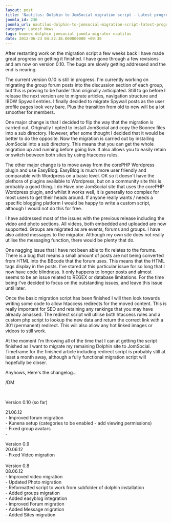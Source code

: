 ```yaml
---
layout: post
title: 'Nautilus: Dolphin to JomSocial migration script - Latest progress.'
joomla_id: 236
joomla_url: nautilus-dolphin-to-jomsocial-migration-script-latest-progress
category: Latest News
tags: boonex dolphin jomsocial joomla migrator nautilus
date: 2012-06-23 04:22:38.000000000 +09:30
---
```

<p>After restarting work on the migration script a few weeks back I have made great progress on getting it finished. I have gone through a few revisions and am now on version 0.10. The bugs are slowly getting addressed and the end is nearing.</p>
<p>The current version 0.10 is still in progress. I'm currently working on migrating the group forum posts into the discussion section of each group, but this is proving to be harder than originally anticipated. Still to go before I release the next version are to migrate articles, navigation structure and IBDW Spywall entries.&nbsp;I finally decided to migrate Spywall posts as the user profile pages look very bare. Plus the transition from old to new will be a lot smoother for members.</p>
<p>One major change is that I decided to flip the way that the migration is carried out. Originally I opted to install JomSocial and copy the Boonex files into a sub directory. However, after some thought I decided that it would be better to do the opposite. Now the migration is carried out by installing JomSocial into a sub directory. This means that you can get the whole migration up and running before going live. It also allows you to easily retain or switch between both sites by using htaccess rules.</p>
<p>The other major change is to move away from the corePHP Wordpress plugin and use EasyBlog. EasyBlog is much more user friendly and comparable with Wordpress on a basic level. OK so it doesn't have the plethora of plugins available to Wordpress, but on a community site this is probably a good thing. I do Have one JomSocial site that uses the corePHP Wordpress plugin, and whilst it works well, it is generally too complex for most users to get their heads around. If anyone really wants / needs a specific blogging platform I would be happy to write a custom script, although I would not do this for free.</p>
<p>I have addressed most of the issues with the previous release including the video and photo sections. All videos, both embedded and uploaded are now supported. Groups are migrated as are events, forums and groups. I have also added messages to the migrator. Although my own site does not really utilise the messaging function, there would be plenty that do.&nbsp;</p>
<p>One nagging issue that I have not been able to fix relates to the forums. There is a bug that means a small amount of posts are not being converted from HTML into the BBcode that the forum uses. This means that the HTML tags display in the posts. I've stared at this particular issue for so long that I now have code blindness. It only happens to longer posts and almost seems to be an issue related to REGEX or database limitations. For the time being I've decided to focus on the outstanding issues, and leave this issue until later.</p>
<p>Once the basic migration script has been finished I will then look towards writing some code to allow htaccess redirects for the moved content. This is really important for SEO and retaining any rankings that you may have already amassed. The redirect script will utilise both htaccess rules and a custom php script to lookup the new data and return the correct link with a 301 (permanent) redirect. This will also allow any hot linked images or videos to still work.</p>
<p>At the moment I'm throwing all of the time that I can at getting the script finished as I want to migrate my remaining Dolphin site to JomSocial. Timeframe for the finished article including redirect script is probably still at least a month away, although a fully functional migration script will hopefully be closer.</p>
<p>Anyhows, Here's the changelog...</p>
<p>/DM</p>
<p>&nbsp;</p>
<p>Version 0.10 (so far)</p>
<p>21.06.12<br>- Improved forum migration<br>- Kunena setup (categories to be enabled - add viewing permissions)&nbsp;<br>- Fixed group avatars&nbsp;<br>-</p>
<p>Version 0.9 <br>20.06.12 <br>- Fixed Video migration <br><br>Version 0.8<br> 08.06.12 <br>- Improved video migration <br>- Updated Photo migration <br>- Reformatted script to work from subfolder of dolphin installation <br>- Added groups migration <br>- Added easyblog integration <br>- Improved Forum migration <br>- Added Message migration <br>- Added Sites migration</p>
